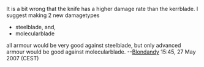 
It is a bit wrong that the knife has a higher damage rate than the
kerrblade. I suggest making 2 new damagetypes

- steelblade, and,
- molecularblade

all armour would be very good against steelblade, but only advanced
armour would be good against molecularblade.
--[Blondandy](User:Blondandy "wikilink") 15:45, 27 May 2007 (CEST)